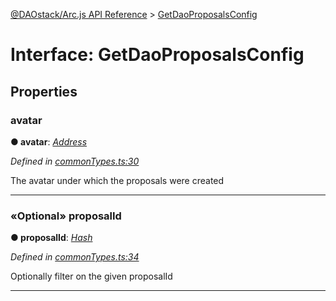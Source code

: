 [@DAOstack/Arc.js API Reference](../README.md) > [GetDaoProposalsConfig](../interfaces/getdaoproposalsconfig.md)



# Interface: GetDaoProposalsConfig


## Properties
<a id="avatar"></a>

###  avatar

**●  avatar**:  *[Address](../#address)* 

*Defined in [commonTypes.ts:30](https://github.com/daostack/arc.js/blob/0fff6d4/lib/commonTypes.ts#L30)*



The avatar under which the proposals were created




___

<a id="proposalid"></a>

### «Optional» proposalId

**●  proposalId**:  *[Hash](../#hash)* 

*Defined in [commonTypes.ts:34](https://github.com/daostack/arc.js/blob/0fff6d4/lib/commonTypes.ts#L34)*



Optionally filter on the given proposalId




___


